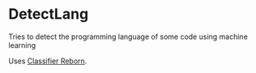 # DetectLang

Tries to detect the programming language of some code using machine learning

Uses [Classifier Reborn](https://github.com/jekyll/classifier-reborn).
